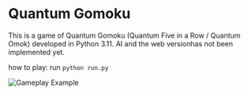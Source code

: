 # Quantum Gomoku

This is a game of Quantum Gomoku (Quantum Five in a Row / Quantum Omok) developed in Python 3.11.
AI and the web versionhas not been implemented yet.

how to play: run `python run.py`

![Gameplay Example](https://raw.githubusercontent.com/shunya28/quantum-gomoku/master/sample/sample.png)

<!--
# Five in a Row (Omok; Gomoku)

![Gameplay Example](https://raw.githubusercontent.com/StuartSul/Five_in_a_Row/master/sample/MainScreen.png)

## Overview
This is a game of five in a row (Korean: Omok; Japanese: Gomoku) developed in Python 3.8. It supports CLI & GUI, and an artificial intelligence module which can play against a player or against itself.

You can start playing with the following command:
```
python3 run.py
```

To play against another person, or make AI fight against itself, modify omok.py in omok folder.

## Web Version
JavaScript version of the game engine is available in the directory `web_release/` and it is live here (https://stuartsul.github.io/Five_in_a_Row/) without support for artificial intelligence.
-->
